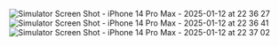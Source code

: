 ![Simulator Screen Shot - iPhone 14 Pro Max - 2025-01-12 at 22 36 27](https://github.com/user-attachments/assets/cae2e2f8-042a-43fe-b7e2-fa3f5c2cd005)
![Simulator Screen Shot - iPhone 14 Pro Max - 2025-01-12 at 22 36 41](https://github.com/user-attachments/assets/be44e505-35b0-4705-9cd4-10ac78f23cd6)
![Simulator Screen Shot - iPhone 14 Pro Max - 2025-01-12 at 22 37 02](https://github.com/user-attachments/assets/d99fb520-2f5e-4d43-a0d3-503e1870ac79)
